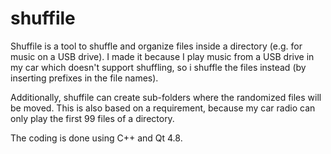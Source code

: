shuffile
========

Shuffile is a tool to shuffle and organize files inside a directory (e.g. for music on a USB drive). I made it because I play music from a USB drive in my car which doesn't support shuffling, so i shuffle the files instead (by inserting prefixes in the file names).

Additionally, shuffile can create sub-folders where the randomized files will
be moved. This is also based on a requirement, because my car radio can only
play the first 99 files of a directory.

The coding is done using C++ and Qt 4.8.

